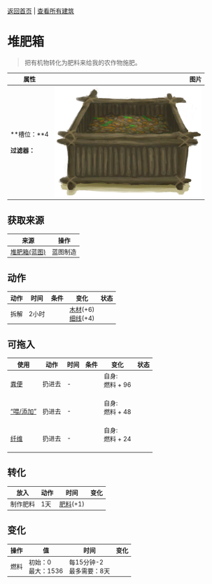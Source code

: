 [返回首页](index.md)   |  [查看所有建筑](building.md)
# 堆肥箱  
> 把有机物转化为肥料来给我的农作物施肥。  
  
  属性  |   图片   
 ----  |  ----:   
 **槽位：**4<br><br>**过滤器：**  |  ![](Sprite/CompostBin.png)   
  
## 获取来源  
来源  |  操作  
----  |  ----  
[堆肥箱(蓝图)](Bp_CompostBin.md)  |  蓝图制造  
## 动作  
动作  |  时间  |  条件  |  变化  |  状态  
----  |  ----  |  ----  |  ----  |  ----  
拆解  |  2小时  |    |  [木材](Wood.md)(+6)<br>[细线](CordFiber.md)(+4)  |    
## 可拖入  
使用  |  动作  |  时间  |  条件  |  变化  |  状态  
----  |  ----  |  ----  |  ----  |  ----  |  ----  
[粪便](Manure.md)  |  扔进去  |  -  |    |  自身:<br>燃料 + 96<br><br>  |    
[“喂/添加”](tag_Feed.md)  |  扔进去  |  -  |    |  自身:<br>燃料 + 48<br><br>  |    
[纤维](Fibers.md)  |  扔进去  |  -  |    |  自身:<br>燃料 + 24<br><br>  |    
## 转化  
放入  |  动作  |  时间  |  变化  
----  |  ----  |  ----  |  ----  
  |  制作肥料  |  1天  |  [肥料](Fertilizer.md)(+1)  
## 变化  
操作  |  值  |  时间  |  变化  
----  |  ----  |  ----  |  ----  
燃料  |  初始：0<br>最大：1536  |  每15分钟-2<br>最多需要：8天  |    
